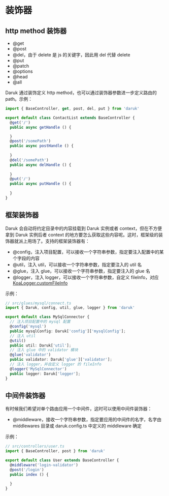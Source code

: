 # 装饰器

## http method 装饰器

- @get
- @post
- @del，由于 delete 是 js 的关键字，因此用 del 代替 delete
- @put
- @patch
- @options
- @head
- @all

Daruk 通过装饰定义 http method，也可以通过装饰器参数进一步定义路由的 path。示例：

```typescript
import { BaseController, get, post, del, put } from 'daruk'

export default class ContactList extends BaseController {
  @get('/')
  public async getHandle () {

  }
  @post('/somePath')
  public async postHandle () {
    
  }
  @del('/somePath')
  public async delHandle () {
    
  }
  @put('/')
  public async putHandle () {
    
  }
}
```

## 框架装饰器

Daruk 会自动将约定目录中的内容挂载到 Daruk 实例或者 context，但在不方便拿到 Daruk 实例后者 context 的地方要怎么获取这些内容呢。这时，框架级的装饰器就派上用场了。支持的框架装饰器有：

- @config，注入项目配置，可以接收一个字符串参数，指定要注入配置中的某个字段的内容
- @util，注入 util，可以接收一个字符串参数，指定要注入的 util 名
- @glue，注入 glue，可以接收一个字符串参数，指定要注入的 glue 名
- @logger，注入 logger，可以接收一个字符串参数，自定义 fileInfo，对应 [KoaLogger.customFileInfo](https://github.com/daruk-framework/daruk-logger#%E8%87%AA%E5%AE%9A%E4%B9%89%E6%97%A5%E5%BF%97fileinfo)

示例：

```typescript
// src/glues/mysql/connect.ts
import { Daruk, config, util, glue, logger } from 'daruk'

export default class MySqlConnector {
  // 注入项目配置中的 mysql 配置
  @config('mysql')
  public mysqlConfig: Daruk['config']['mysqlConfig'];
  // 注入 util
  @util()
  public util: Daruk['util'];
  // 注入 glue 中的 validator 模块
  @glue('validator')
  public validator: Daruk['glue']['validator'];
  // 注入 logger，并自定义 logger 的 fileInfo
  @logger('MySqlConnector')
  public logger: Daruk['logger'];
}
```

## 中间件装饰器

有时候我们希望对单个路由应用一个中间件，这时可以使用中间件装饰器：

- @middleware，接收一个字符串参数，指定要应用的中间件的名字，名字由 middlewares 目录或 daruk.config.ts 中定义的 middleware 确定

示例：

```typescript
// src/controllers/user.ts
import { BaseController, post } from 'daruk'

export default class User extends BaseController {
  @middleware('login-validator')
  @post('/login')
  public index () {

  }
}
```